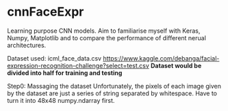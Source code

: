 # cnnFaceExpr
Learning purpose CNN models. Aim to familiarise myself with Keras, Numpy, Matplotlib and to compare the performance of different nerual architectures.

Dataset used: icml_face_data.csv https://www.kaggle.com/debanga/facial-expression-recognition-challenge?select=test.csv
**Dataset would be divided into half for training and testing**

Step0: Massaging the dataset
Unfortunately, the pixels of each image given by the dataset are just a series of string separated by whitespace. Have to turn it into 48x48 numpy.ndarray first.
